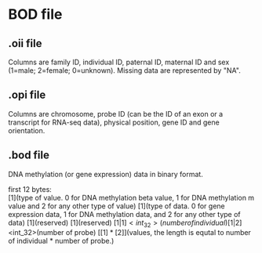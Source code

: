 # BOD file  

## .oii file
Columns are family ID, individual ID, paternal ID, maternal ID and sex (1=male; 2=female; 0=unknown). Missing data are represented by "NA".  

## .opi file 
Columns are chromosome, probe ID (can be the ID of an exon or a transcript for RNA-seq data), physical position, gene ID and gene orientation.  


## .bod file  
DNA methylation (or gene expression) data in binary format.

first 12 bytes:  
    [1]<char>(type of value. 0 for DNA methylation beta value, 1 for DNA methylation m value and 2 for any other type of value)
    [1]<char>(type of data. 0 for gene expression data, 1 for DNA methylation data, and 2 for any other type of data)
    [1]<char>(reserved)
    [1]<char>(reserved)
    [1|$1]<int_32>(number of individual)
    [1|$2]<int_32>(number of probe)
    [[$1] * [$2]]<double>(values, the length is equtal to number of individual * number of probe.)



